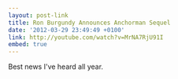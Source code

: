 ```yaml
---
layout: post-link
title: Ron Burgundy Announces Anchorman Sequel
date: '2012-03-29 23:49:49 +0100'
link: http://youtube.com/watch?v=MrNA7RjU91I
embed: true
---
```

Best news I've heard all year.